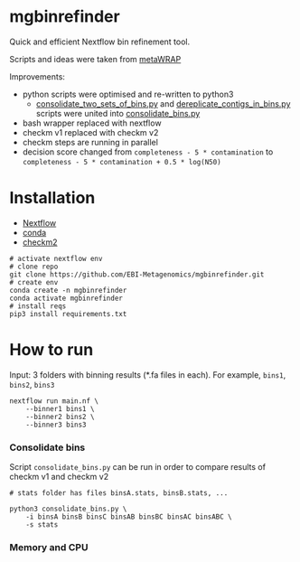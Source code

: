 # mgbinrefinder

Quick and efficient Nextflow bin refinement tool.

Scripts and ideas were taken from [metaWRAP](https://github.com/bxlab/metaWRAP)

Improvements:
- python scripts were optimised and re-written to python3
   - [consolidate_two_sets_of_bins.py](bin%2Fmetawrap%2Fconsolidate_two_sets_of_bins.py) and [dereplicate_contigs_in_bins.py](bin%2Fmetawrap%2Fdereplicate_contigs_in_bins.py) scripts were united into [consolidate_bins.py](bin%2Fconsolidate_bins.py)
- bash wrapper replaced with nextflow
- checkm v1 replaced with checkm v2
- checkm steps are running in parallel
- decision score changed from `completeness - 5 * contamination` to `completeness - 5 * contamination + 0.5 * log(N50)` 

# Installation
- [Nextflow](https://www.nextflow.io/)
- [conda](https://docs.conda.io/en/latest/)
- [checkm2](https://github.com/chklovski/CheckM2) 

```commandline
# activate nextflow env
# clone repo
git clone https://github.com/EBI-Metagenomics/mgbinrefinder.git
# create env
conda create -n mgbinrefinder
conda activate mgbinrefinder
# install reqs
pip3 install requirements.txt
```

# How to run
Input: 3 folders with binning results (*.fa files in each). For example, `bins1`, `bins2`, `bins3`
```commandline
nextflow run main.nf \
    --binner1 bins1 \
    --binner2 bins2 \
    --binner3 bins3
```

### Consolidate bins
Script `consolidate_bins.py` can be run in order to compare results of checkm v1 and checkm v2

```commandline
# stats folder has files binsA.stats, binsB.stats, ...

python3 consolidate_bins.py \
    -i binsA binsB binsC binsAB binsBC binsAC binsABC \
    -s stats
```

### Memory and CPU

<TODO some stats of memory and cpu> 